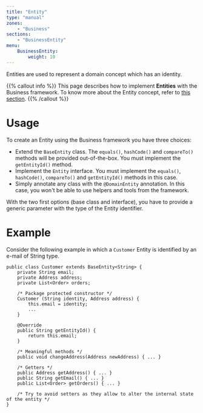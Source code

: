 ```yaml
---
title: "Entity"
type: "manual"
zones:
    - "Business"
sections:
    - "BusinessEntity"
menu:
    BusinessEntity:
        weight: 10
---
```


Entities are used to represent a domain concept which has an identity.

{{% callout info %}}
This page describes how to implement **Entities** with the Business framework. To know more about the Entity concept, refer
to [this section](../../concepts/domain-model/#entity).
{{% /callout %}}

# Usage

To create an Entity using the Business framework you have three choices:

* Extend the `BaseEntity` class. The `equals()`, `hashCode()` and `compareTo()` methods will be provided out-of-the-box. You
must implement the `getEntityId()` method.
* Implement the `Entity` interface. You must implement the `equals()`, `hashCode()`, `compareTo()` and `getEntityId()` 
methods in this case.
* Simply annotate any class with the `@DomainEntity` annotation. In this case, you won't be able to use helpers and 
tools from the framework.

With the two first options (base class and interface), you have to provide a generic parameter with the type of the
Entity identifier.

# Example

Consider the following example in which a `Customer` Entity is identified by an e-mail of String type. 

```
public class Customer extends BaseEntity<String> {
    private String email;
    private Address address;
    private List<Order> orders;

    /* Package protected constructor */
    Customer (String identity, Address address) {
        this.email = identity;
        ...
    }

    @Override
    public String getEntityId() {
        return this.email;
    }

    /* Meaningful methods */
    public void changeAddress(Address newAddress) { ... }

    /* Getters */
    public Address getAddress() { ... }
    public String getEmail() { ... }
    public List<Order> getOrders() { ... }
    
    /* Try to avoid setters as they allow to alter the internal state of the entity */
}
```
